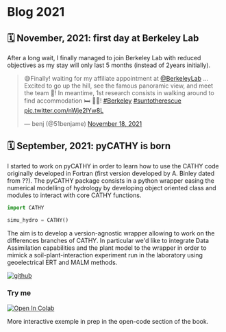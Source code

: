 # Blog 2021

## 🗓️ November, 2021: first day at Berkeley Lab

After a long wait, I finally managed to join Berkeley Lab with reduced objectives as my stay will only last 5 months (instead of 2years initially). 

<blockquote class="twitter-tweet"><p lang="en" dir="ltr">😅Finally! waiting for my affiliate appointment at <a href="https://twitter.com/BerkeleyLab?ref_src=twsrc%5Etfw">@BerkeleyLab</a> ... Excited to go up the hill, see the famous panoramic view, and meet the team 💯! In meantime, 1st research consists in walking around to find accommodation 🛏️ 🏡🧐! <a href="https://twitter.com/hashtag/Berkeley?src=hash&amp;ref_src=twsrc%5Etfw">#Berkeley</a> <a href="https://twitter.com/hashtag/suntotherescue?src=hash&amp;ref_src=twsrc%5Etfw">#suntotherescue</a> <a href="https://t.co/nWje2lYw8L">pic.twitter.com/nWje2lYw8L</a></p>&mdash; benj (@51benjame) <a href="https://twitter.com/51benjame/status/1461396814716833794?ref_src=twsrc%5Etfw">November 18, 2021</a></blockquote> <script async src="https://platform.twitter.com/widgets.js" charset="utf-8"></script>


## 🗓️ September, 2021: pyCATHY is born 

I started to work on pyCATHY in order to learn how to use the CATHY code originally developed in Fortran (first version developed by A. Binley dated from ??). The pyCATHY package consists in a python wrapper easing the numerical modelling of hydrology by developing object oriented class and modules to interact with core CATHY functions.

  
```python
import CATHY

simu_hydro = CATHY()
```

The aim is to develop a version-agnostic wrapper allowing to work on the differences branches of CATHY. In particular we'd like to integrate Data Assimilation capabilities and the plant model to the wrapper in order to mimick a soil-plant-interaction experiment run in the laboratory using geoelectrical ERT and MALM methods.

[![github](https://img.shields.io/badge/view-github-green?logo=github)](https://github.com/BenjMy/pycathy_wrapper) 


### Try me

[![Open In Colab](https://colab.research.google.com/assets/colab-badge.svg)](https://colab.research.google.com/drive/1Zl-VpMbrESu9MbeNpgUvXS6nfluno_dG#scrollTo=be0ef8fe-51bb-4d86-b00a-fa027c286ecf)

More interactive exemple in prep in the open-code section of the book.


<!---

## 🗓️ ??: mapping tree roots in earth dikes

The Mediterranean Basin is prone to a plethora of natural hazards among which floods. Hydraulic structures are built to mitigate flood risk on population and assets. This risk is particularly crucial in the French Mediterranean region where about 2000 km of dikes only on PACA region, protect a large population.

Roots are recognized as an environmental hazard when growing in hydraulic earth structures such as flood protecting or channel levees and dams. The aim of this thesis is to better assess how woody vegetation compromises levee integrity.

To this end, we have to design a methodology including non-destructive methods and geophysical models in order to detect and localize woody roots growing in earth dikes. Several geophysical methods are often used for exploration, detection and 3D tomography of soil. Among them, some have been developed for tree roots detection such as electric – electromagnetic or acoustic prospection.


## 🗓️ ??: Investigation of a local tree size gradient in a mixed oak-maple forest

--->
